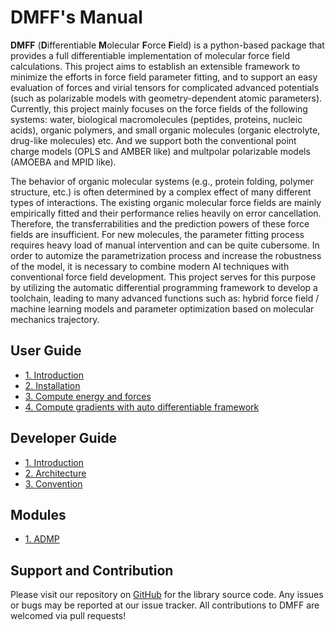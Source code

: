 # DMFF's Manual

**DMFF** (**D**ifferentiable **M**olecular **F**orce **F**ield) is a python-based package that provides a full differentiable implementation of molecular force field calculations. This project aims to establish an extensible framework to minimize the efforts in force field parameter fitting, and to support an easy evaluation of forces and virial tensors for complicated advanced potentials (such as polarizable models with geometry-dependent atomic parameters). Currently, this project mainly focuses on the force fields of the following systems: water, biological macromolecules (peptides, proteins, nucleic acids), organic polymers, and small organic molecules (organic electrolyte, drug-like molecules) etc. And we support both the conventional point charge models (OPLS and AMBER like) and multpolar polarizable models (AMOEBA and MPID like). 

The behavior of organic molecular systems (e.g., protein folding, polymer structure, etc.) is often determined by a complex effect of many different types of interactions. The existing organic molecular force fields are mainly empirically fitted and their performance relies heavily on error cancellation. Therefore, the transferrabilities and the prediction powers of these force fields are insufficient. For new molecules, the parameter fitting process requires heavy load of manual intervention and can be quite cubersome. In order to automize the parametrization process and increase the robustness of the model, it is necessary to combine modern AI techniques with conventional force field development. This project serves for this purpose by utilizing the automatic differential programming framework to develop a toolchain, leading to many advanced functions such as: hybrid force field / machine learning models and parameter optimization based on molecular mechanics trajectory.

## User Guide

+ [1. Introduction](user_guide/introduction.md)
+ [2. Installation](user_guide/installation.md)
+ [3. Compute energy and forces](user_guide/compute.md)
+ [4. Compute gradients with auto differentiable framework](user_guide/auto_diff.md)

## Developer Guide
+ [1. Introduction](dev_guide/introduction.md)
+ [2. Architecture](dev_guide/arch.md)
+ [3. Convention](dev_guide/convention.md)

## Modules
+ [1. ADMP](modules/admp.md)


## Support and Contribution

Please visit our repository on [GitHub](https://github.com/deepmodeling/DMFF) for the library source code. Any issues or bugs may be reported at our issue tracker. All contributions to DMFF are welcomed via pull requests!
